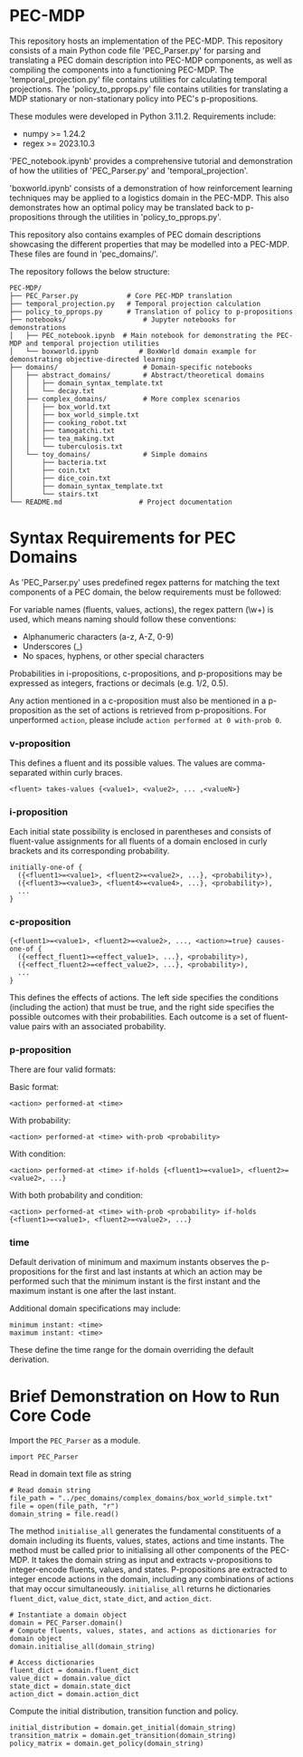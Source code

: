 # PEC-MDP

This repository hosts an implementation of the PEC-MDP. This repository consists of a main Python code file 'PEC_Parser.py' for parsing and translating a PEC domain description into PEC-MDP components, as well as compiling the components into a functioning PEC-MDP. The 'temporal_projection.py' file contains utilities for calculating temporal projections. The 'policy_to_pprops.py' file contains utilities for translating a MDP stationary or non-stationary policy into PEC's p-propositions.

These modules were developed in Python 3.11.2. Requirements include:

* numpy >= 1.24.2
* regex >= 2023.10.3

'PEC_notebook.ipynb' provides a comprehensive tutorial and demonstration of how the utilities of 'PEC_Parser.py' and 'temporal_projection'.

'boxworld.ipynb' consists of a demonstration of how reinforcement learning techniques may be applied to a logistics domain in the PEC-MDP. This also demonstrates how an optimal policy may be translated back to p-propositions through the utilities in 'policy_to_pprops.py'.

This repository also contains examples of PEC domain descriptions showcasing the different properties that may be modelled into a PEC-MDP. These files are found in 'pec_domains/'.

The repository follows the below structure:

```
PEC-MDP/
├── PEC_Parser.py            # Core PEC-MDP translation
├── temporal_projection.py   # Temporal projection calculation
├── policy_to_pprops.py      # Translation of policy to p-propositions
├── notebooks/                   # Jupyter notebooks for demonstrations
│   ├── PEC_notebook.ipynb  # Main notebook for demonstrating the PEC-MDP and temporal projection utilities
│   └── boxworld.ipynb          # BoxWorld domain example for demonstrating objective-directed learning
├── domains/                     # Domain-specific notebooks
│   ├── abstract_domains/        # Abstract/theoretical domains
│   │   ├── domain_syntax_template.txt
│   │   └── decay.txt
│   ├── complex_domains/         # More complex scenarios
│   │   ├── box_world.txt
│   │   ├── box_world_simple.txt
│   │   ├── cooking_robot.txt
│   │   ├── tamogatchi.txt
│   │   ├── tea_making.txt
│   │   └── tuberculosis.txt
│   └── toy_domains/             # Simple domains
│       ├── bacteria.txt
│       ├── coin.txt
│       ├── dice_coin.txt
│       ├── domain_syntax_template.txt
│       └── stairs.txt
└── README.md                   # Project documentation
```



# Syntax Requirements for PEC Domains

As 'PEC_Parser.py' uses predefined regex patterns for matching the text components of a PEC domain, the below requirements must be followed:

For variable names (fluents, values, actions), the regex pattern (\w+) is used, which means naming should follow these conventions:

* Alphanumeric characters (a-z, A-Z, 0-9)
* Underscores (_)
* No spaces, hyphens, or other special characters

Probabilities in i-propositions, c-propositions, and p-propositions may be expressed as integers, fractions or decimals (e.g. 1/2, 0.5).

Any action mentioned in a c-proposition must also be mentioned in a p-proposition as the set of actions is retrieved from p-propositions. For unperformed `action`, please include `action performed at 0 with-prob 0`.

### v-proposition

This defines a fluent and its possible values. The values are comma-separated within curly braces.
```
<fluent> takes-values {<value1>, <value2>, ... ,<valueN>}
```
### i-proposition

Each initial state possibility is enclosed in parentheses and consists of fluent-value assignments for all fluents of a domain enclosed in curly brackets and its corresponding probability.

```
initially-one-of {
  ({<fluent1>=<value1>, <fluent2>=<value2>, ...}, <probability>),
  ({<fluent3>=<value3>, <fluent4>=<value4>, ...}, <probability>),
  ...
}
```
### c-proposition
```
{<fluent1>=<value1>, <fluent2>=<value2>, ..., <action>=true} causes-one-of {
  ({<effect_fluent1>=<effect_value1>, ...}, <probability>),
  ({<effect_fluent2>=<effect_value2>, ...}, <probability>),
  ...
}
```
This defines the effects of actions. The left side specifies the conditions (including the action) that must be true, and the right side specifies the possible outcomes with their probabilities. Each outcome is a set of fluent-value pairs with an associated probability.

### p-proposition

There are four valid formats:

Basic format:

`<action> performed-at <time>`

With probability:

`<action> performed-at <time> with-prob <probability>`

With condition:

`<action> performed-at <time> if-holds {<fluent1>=<value1>, <fluent2>=<value2>, ...}`

With both probability and condition:

`<action> performed-at <time> with-prob <probability> if-holds {<fluent1>=<value1>, <fluent2>=<value2>, ...}`

### time

Default derivation of minimum and maximum instants observes the p-propositions for the first and last instants at which an action may be performed such that the minimum instant is the first instant and the maximum instant is one after the last instant. 

Additional domain specifications may include:
```
minimum instant: <time>
maximum instant: <time>
```
These define the time range for the domain overriding the default derivation.

# Brief Demonstration on How to Run Core Code

Import the `PEC_Parser` as a module.
```
import PEC_Parser
```
Read in domain text file as string
```
# Read domain string
file_path = "../pec_domains/complex_domains/box_world_simple.txt"
file = open(file_path, "r")
domain_string = file.read()
```
The method `initialise_all` generates the fundamental constituents of a domain including its fluents, values, states, actions and time instants. The method must be called prior to initialising all other components of the PEC-MDP. It takes the domain string as input and extracts v-propositions to integer-encode fluents, values, and states. P-propositions are extracted to integer encode actions in the domain, including any combinations of actions that may occur simultaneously. `initialise_all` returns he dictionaries `fluent_dict`, `value_dict`, `state_dict`, and `action_dict`.

```
# Instantiate a domain object
domain = PEC_Parser.domain()
# Compute fluents, values, states, and actions as dictionaries for domain object
domain.initialise_all(domain_string)

# Access dictionaries
fluent_dict = domain.fluent_dict
value_dict = domain.value_dict
state_dict = domain.state_dict
action_dict = domain.action_dict
```
Compute the initial distribution, transition function and policy.
```
initial_distribution = domain.get_initial(domain_string)
transition_matrix = domain.get_transition(domain_string)
policy_matrix = domain.get_policy(domain_string)
```